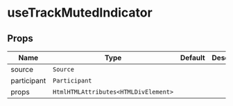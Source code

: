 <!--
!!!! Autogenerated File !!!!
This file was created by @livekit/components-docs-gen and should not be changed manually.
The contents of this file can be replaced at any time which would lead to the loss of all manual changes.
-->

# useTrackMutedIndicator


## Props

| Name | Type | Default | Description |
| --- | --- | --- | --- |
| source | `Source` |  |  |
| participant | `Participant` |  |  |
| props | `HtmlHTMLAttributes<HTMLDivElement>` |  |  |

